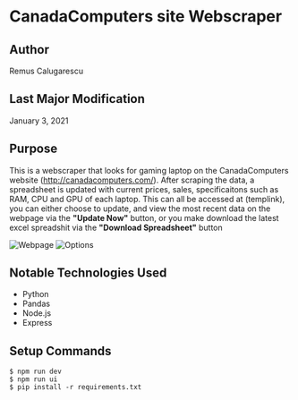 # CanadaComputers site Webscraper

## Author
Remus Calugarescu

## Last Major Modification
January 3, 2021

## Purpose
This is a webscraper that looks for gaming laptop on the CanadaComputers website (http://canadacomputers.com/). After scraping the data, a spreadsheet is updated with current prices, sales, specificaitons such as RAM, CPU and GPU of each laptop. This can all be accessed at (templink), you can either choose to update, and view the most recent data on the webpage via the **"Update Now"** button, or you make download the latest excel spreadshit via the **"Download Spreadsheet"** button

![Webpage](https://i.imgur.com/YKjYLNE.png)
![Options](https://i.imgur.com/RIVldIy.png)

## Notable Technologies Used
- Python
- Pandas
- Node.js
- Express

## Setup Commands
~~~~
$ npm run dev
$ npm run ui
$ pip install -r requirements.txt
~~~~

